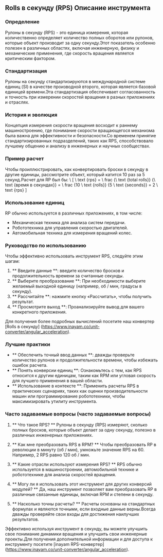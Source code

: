 ## Rolls в секунду (RPS) Описание инструмента

### Определение
Рулоны в секунду (RPS) - это единица измерения, которая количественно определяет количество полных оборотов или рулонов, которые объект производит за одну секунду.Этот показатель особенно полезен в различных областях, включая инженерную, физику и механические применения, где скорость вращения является критическим фактором.

### Стандартизация
Рулоны на секунду стандартизируются в международной системе единиц (SI) в качестве производной второго, которая является базовой единицей времени.Эта стандартизация обеспечивает согласованность и точность при измерении скоростей вращения в разных приложениях и отраслях.

### История и эволюция
Концепция измерения скорости вращения восходит к раннему машиностроению, где понимание скорости вращающегося механизма была важна для эффективности и безопасности.Со временем принятие стандартизированных подразделений, таких как RPS, способствовало лучшему общению и анализу в инженерных и научных сообществах.

### Пример расчет
Чтобы проиллюстрировать, как конвертировать броски в секунду в другие единицы, рассмотрите объект, который катится 10 раз за 5 секунд.Расчет для RP был бы:
\ [
\ text {rps} = \ frac {\ text {total rolls}} {\ text {время в секундах}} = \ frac {10 \ text {rolls}} {5 \ text {seconds}} = 2 \ text {rps}
\]

### Использование единиц
RP обычно используется в различных приложениях, в том числе:
- Механическая техника для анализа систем передачи.
- Робототехника для управления скоростью двигателей.
- Автомобильная техника для измерения вращений колес.

### Руководство по использованию
Чтобы эффективно использовать инструмент RPS, следуйте этим шагам:
1. ** Введите данные **: введите количество бросков и продолжительность времени за считанные секунды.
2. ** Выберите преобразование **: При необходимости выберите желаемый выходной единицу (например, об / мин, градусы в секунду).
3. ** Рассчитайте **: нажмите кнопку «Рассчитать», чтобы получить результат.
4. ** Просмотрите выход **: Проанализируйте вывод для вашего конкретного приложения.

Для получения более подробных вычислений посетите наш конвертер [Rolls в секунду] (https://www.inayam.co/unit-converter/angular_acceleration).

### Лучшие практики
- ** Обеспечить точный ввод данных **: дважды проверьте количество рулонов и продолжительности времени, чтобы избежать ошибок расчета.
- ** Понять конверсии единиц **: Ознакомьтесь с тем, как RPS относится к другим единицам, таким как RPM или угловая скорость для лучшего применения в вашей области.
- ** Использование в контексте **: Применить расчеты RPS в практических сценариях, таких как оценки производительности машин или программирование робототехники, чтобы максимизировать утилиту инструмента.

### Часто задаваемые вопросы (часто задаваемые вопросы)

1. ** Что такое RPS? **
Рулоны в секунду (RPS) измеряют, сколько полных бросков, которые объект делает за одну секунду, полезно в различных инженерных приложениях.

2. ** Как мне преобразовать RPS в RPM? **
Чтобы преобразовать RP в революции в минуту (об / мин), умножьте значение RPS на 60. Например, 2 RPS равно 120 об / мин.

3. ** Какие отрасли используют измерения RPS? **
RPS обычно используется в машиностроении, автомобильной технике и робототехнике для анализа скоростей вращения.

4. ** Могу ли я использовать этот инструмент для других конверсий модулей? **
Да, наш инструмент позволяет вам преобразовать RP в различные связанные единицы, включая RPM и степени в секунду.

5. ** Насколько точны расчеты? **
Расчеты основаны на стандартных формулах и являются точными, если входные данные верны.Всегда дважды проверяйте свои входы для достижения наилучших результатов.

Эффективно используя инструмент в секунду, вы можете улучшить свое понимание динамики вращения и улучшить свои инженерные проекты.Для получения дополнительной информации и для доступа к инструменту посетите [inayam RPS-конвертер] (https://www.inayam.co/unit-converter/angular_acceleration).